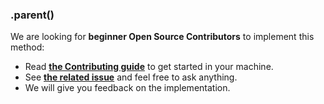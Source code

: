### .parent()

We are looking for **beginner Open Source Contributors** to implement this method:

- Read [**the Contributing guide**](https://github.com/franciscop/react-test/blob/master/Contributing.md) to get started in your machine.
- See [**the related issue**](https://github.com/franciscop/react-test/issues/9) and feel free to ask anything.
- We will give you feedback on the implementation.
